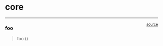 # core


<!-- WARNING: THIS FILE WAS AUTOGENERATED! DO NOT EDIT! -->

------------------------------------------------------------------------

<a href="https://github.com/fleclerc/hedger/blob/main/hedger/core.py#L9"
target="_blank" style="float:right; font-size:smaller">source</a>

### foo

>  foo ()
